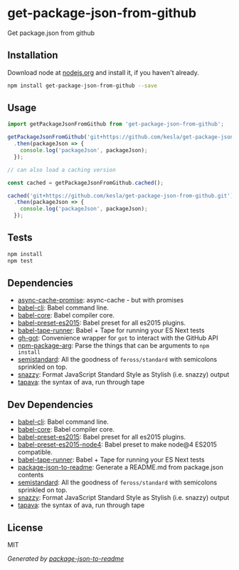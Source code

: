 # get-package-json-from-github 

Get package.json from github

## Installation

Download node at [nodejs.org](http://nodejs.org) and install it, if you haven't already.

```sh
npm install get-package-json-from-github --save
```

## Usage

```js
import getPackageJsonFromGithub from 'get-package-json-from-github';

getPackageJsonFromGithub('git+https://github.com/kesla/get-package-json-from-github.git')
  .then(packageJson => {
    console.log('packageJson', packageJson);
  });

// can also load a caching version

const cached = getPackageJsonFromGithub.cached();

cached('git+https://github.com/kesla/get-package-json-from-github.git')
  .then(packageJson => {
    console.log('packageJson', packageJson);
  });

```

## Tests

```sh
npm install
npm test
```

## Dependencies

- [async-cache-promise](https://github.com/kesla/async-cache-promise): async-cache - but with promises
- [babel-cli](https://github.com/babel/babel/tree/master/packages): Babel command line.
- [babel-core](https://github.com/babel/babel/tree/master/packages): Babel compiler core.
- [babel-preset-es2015](https://github.com/babel/babel/tree/master/packages): Babel preset for all es2015 plugins.
- [babel-tape-runner](https://github.com/wavded/babel-tape-runner): Babel + Tape for running your ES Next tests
- [gh-got](https://github.com/sindresorhus/gh-got): Convenience wrapper for `got` to interact with the GitHub API
- [npm-package-arg](https://github.com/npm/npm-package-arg): Parse the things that can be arguments to `npm install`
- [semistandard](https://github.com/Flet/semistandard): All the goodness of `feross/standard` with semicolons sprinkled on top.
- [snazzy](https://github.com/feross/snazzy): Format JavaScript Standard Style as Stylish (i.e. snazzy) output
- [tapava](https://github.com/kesla/tapava): the syntax of ava, run through tape

## Dev Dependencies

- [babel-cli](https://github.com/babel/babel/tree/master/packages): Babel command line.
- [babel-core](https://github.com/babel/babel/tree/master/packages): Babel compiler core.
- [babel-preset-es2015](https://github.com/babel/babel/tree/master/packages): Babel preset for all es2015 plugins.
- [babel-preset-es2015-node4](https://github.com/jbach/babel-preset-es2015-node4): Babel preset to make node@4 ES2015 compatible.
- [babel-tape-runner](https://github.com/wavded/babel-tape-runner): Babel + Tape for running your ES Next tests
- [package-json-to-readme](https://github.com/zeke/package-json-to-readme): Generate a README.md from package.json contents
- [semistandard](https://github.com/Flet/semistandard): All the goodness of `feross/standard` with semicolons sprinkled on top.
- [snazzy](https://github.com/feross/snazzy): Format JavaScript Standard Style as Stylish (i.e. snazzy) output
- [tapava](https://github.com/kesla/tapava): the syntax of ava, run through tape


## License

MIT

_Generated by [package-json-to-readme](https://github.com/zeke/package-json-to-readme)_
